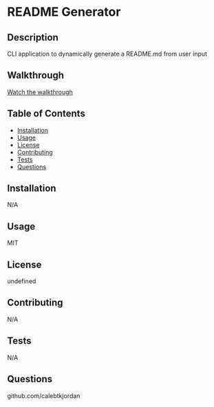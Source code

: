 
# README Generator

## Description

CLI application to dynamically generate a README.md from user input

## Walkthrough

[Watch the walkthrough](assets/walkthrough.mov)

## Table of Contents

- [Installation](#installation)
- [Usage](#usage)
- [License](#license)
- [Contributing](#contributing)
- [Tests](#tests)
- [Questions](#questions)

## Installation

N/A

## Usage

MIT

## License

undefined

## Contributing

N/A

## Tests

N/A

## Questions

github.com/calebtkjordan